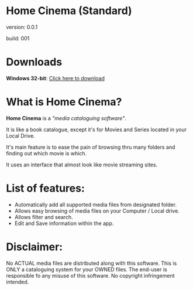 Home Cinema (Standard)
=======================

version:	0.0.1

build:		001

Downloads
=======================

**Windows 32-bit**: [Click here to download](http://example.com)

What is Home Cinema?
=======================

**Home Cinema** is a *"media cataloguing software"*.

It is like a book catalogue, except it's for Movies and Series located in your Local Drive.

It's main feature is to ease the pain of browsing thru many folders and finding out which movie is which.

It uses an interface that almost look like movie streaming sites.
	
List of features:
=======================
	
- Automatically add all supported media files from designated folder.
- Allows easy browsing of media files on your Computer / Local drive.
- Allows filter and search.
- Edit and Save information within the app.


Disclaimer:
=======================

No ACTUAL media files are distributed along with this software.
This is ONLY a cataloguing system for your OWNED files.
The end-user is responsible fo any misuse of this software.
No copyright infringement intended.